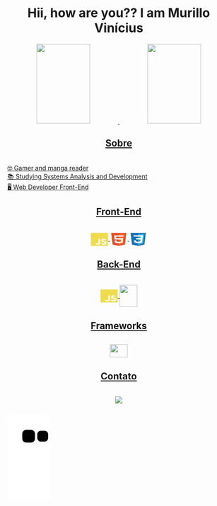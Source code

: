 <h1 align="center"> Hii, how are you?? I am Murillo Vinícius</h1>

<div align="center">
  <a href="https://github.com/rafaballerini">
  <img width ="49%" height="180em" src="https://github-readme-stats.vercel.app/api?username=murillou&show_icons=true&theme=chartreuse-dark&include_all_commits=true&count_private=true"/>
  <img width = "49%" height="180em" src="https://github-readme-stats.vercel.app/api/top-langs/?username=murillou&layout=compact&langs_count=7&theme=chartreuse-dark"/>
</div>
   
  ## 
  <h2 align="center"> Sobre </h2>
<div align="justify"><br>
  🤓 Gamer and manga reader <br>
  📚 Studying Systems Analysis and Development<br>
  🖥️ Web Developer Front-End
</div>
  
  ##
  <h2 align="center"> Front-End </h2>
<div align="center"><br>
  <img align="center" alt="Rafa-Js" height="30" width="40" src="https://raw.githubusercontent.com/devicons/devicon/master/icons/javascript/javascript-plain.svg">
  <img align="center" alt="Rafa-HTML" height="30" width="40" src="https://raw.githubusercontent.com/devicons/devicon/master/icons/html5/html5-original.svg">
  <img align="center" alt="Rafa-CSS" height="30" width="40" src="https://raw.githubusercontent.com/devicons/devicon/master/icons/css3/css3-original.svg">        
</div>
  
  ##
   <h2 align="center"> Back-End </h2>
<div align="center"><br>
  <img align="center" alt="Rafa-Js" height="30" width="40" src="https://raw.githubusercontent.com/devicons/devicon/master/icons/javascript/javascript-plain.svg">
  <img align="center" height="50" width="40" src="https://cdn.jsdelivr.net/gh/devicons/devicon/icons/postgresql/postgresql-plain-wordmark.svg" />
                
</div> 
  
 ##
  <h2 align="center"> Frameworks <h2>
<div align="center">
  <img align="center" height="30" width="40" src="https://cdn.jsdelivr.net/gh/devicons/devicon/icons/wordpress/wordpress-plain.svg" />
</div>

##
 <h2 align="center"> Contato <h2>
<div align="center">
  <a href = "https://www.linkedin.com/in/murillo-vinícius-ferreira-pontes-5a7595219/"><img src="https://img.shields.io/badge/LinkedIn-0077B5?style=for-the-badge&logo=linkedin&logoColor=white"</a>
</div>
 
![snake gif](https://github.com/murillou/murillou/blob/output/github-contribution-grid-snake.svg)
